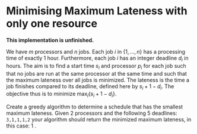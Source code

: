 # Minimising Maximum Lateness with only one resource
**This implementation is unfinished.**

We have $m$ processors and $n$ jobs. Each job $i$ in $\{1, \ldots, n\}$ has a processing time of exactly 1 hour. Furthermore, each job $i$ has an integer deadline $d_i$ in hours. The aim is to find a start time $s_i$ and processor $p_i$ for each job such that no jobs are run at the same processor at the same time and such that the maximum lateness over all jobs is minimized. The lateness is the time a job finishes compared to its deadline, defined here by $s_i+1-d_i$. The objective thus is to minimize $\max _i\{s_i+1-d_i\}$.

Create a greedy algorithm to determine a schedule that has the smallest maximum lateness. Given 2 processors and the following 5 deadlines:
``3,1,1,1,2``
your algorithm should return the minimized maximum lateness, in this case: 1 . 